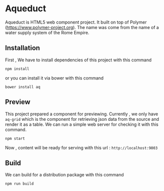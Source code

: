 # Aqueduct

Aqueduct is HTML5 web component project. It built on top of Polymer (https://www.polymer-project.org).
The name was come from the name of a water supply system of the Rome Empire.

## Installation

First , We have to install dependencies of this project with this command

    npm install

or you can install it via bower with this command

    bower install aq
    
## Preview

This project prepared a component for previewing. Currently , we only have `aq-grid` which is the component for 
retrieving json data from the source and render it as a table. We can run a simple web server for checking it with
this command.

    npm start
    
Now , content will be ready for serving with this url : `http://localhost:9003`

## Build

We can build for a distribution package with this command

    npm run build
    
    
